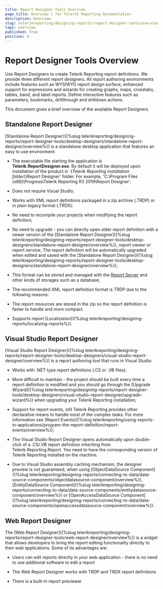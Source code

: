 ```yaml
---
title: Report Designer Tools Overview
page_title: Overview | for Telerik Reporting Documentation
description: Overview
slug: telerikreporting/designing-reports/report-designer-tools/overview
tags: overview
published: True
position: 0
---
```


# Report Designer Tools Overview



Use Report Designers to create Telerik Reporting report definitions. We provide three different report designers.         All report authoring environments include features such as WYSIWYG report design surface, enhanced support for         expressions and wizards for creating graphs, maps, crosstabs, tables, band, and label reports. Define interactive features such as parameters,         bookmarks, drillthrough and drilldown actions.       

This document gives a brief overview of the available Report Designers.       

## Standalone Report Designer

[Standalone Report Designer]({%slug telerikreporting/designing-reports/report-designer-tools/desktop-designers/standalone-report-designer/overview%}) is a standalone desktop application that features an easy to use environment:         

* The executable file starting the application is __Telerik.ReportDesigner.exe__. By default it will be deployed upon installation of the product in               '(*Telerik Reporting installation folder*)\Report Designer' folder. For example,                'C:\Program Files (x86)\Progress\Telerik Reporting R3 2019\Report Designer'.             

* Does not require Visual Studio;             

* Works with XML report definitions packaged in a zip archive (.TRDP) or in plain legacy format (.TRDX):             

* No need to recompile your projects when modifying the report definition;                 

* No need to upgrade - you can directly open older report definition with a newer version of the                    [Standalone Report Designer]({%slug telerikreporting/designing-reports/report-designer-tools/desktop-designers/standalone-report-designer/overview%}), report viewer or report service;                   The report definition will be automatically upgraded when edited and saved with the [Standalone Report Designer]({%slug telerikreporting/designing-reports/report-designer-tools/desktop-designers/standalone-report-designer/overview%});                 

* This format can be stored and managed with the                   [Report Server](http://docs.telerik.com/report-server/introduction) and other kinds of storages such as a database;                 

* The recommended XML report definition format is TRDP due to the following reasons:                 

* The report resources are stored in the zip so the report definition is faster to handle and more compact.                     

* Supports report [Localization]({%slug telerikreporting/designing-reports/localizing-reports%}).                     

## Visual Studio Report Designer

[Visual Studio Report Designer]({%slug telerikreporting/designing-reports/report-designer-tools/desktop-designers/visual-studio-report-designer/overview%}) is a report authoring tool that runs in Visual Studio:         

* Works with .NET type report definitions (.CS or .VB files):             

* More difficult to maintain - the project should be built every time a report definition is modified and you should go through the                   [Upgrade Wizard]({%slug telerikreporting/designing-reports/report-designer-tools/desktop-designers/visual-studio-report-designer/upgrade-wizard%}) when upgrading your Telerik Reporting installation;                 

* Support for report events, still Telerik Reporting provides other declarative means to handle most of the complex tasks.                   For more information see [Report Events]({%slug telerikreporting/using-reports-in-applications/program-the-report-definition/report-events/overview%});                 

* The Visual Studio Report Designer opens automatically upon double-click of a .CS/.VB report definition inheriting from Telerik.Reporting.Report.                You need to have the corresponding version of Telerik Reporting installed on the machine.             

* Due to Visual Studio assembly caching mechanism, the designer preview is not guaranteed, when using               [ObjectDataSource Component]({%slug telerikreporting/designing-reports/connecting-to-data/data-source-components/objectdatasource-component/overview%}),                [EntityDataSource Component]({%slug telerikreporting/designing-reports/connecting-to-data/data-source-components/entitydatasource-component/overview%}) or                [OpenAccessDataSource Component]({%slug telerikreporting/designing-reports/connecting-to-data/data-source-components/openaccessdatasource-component/overview%}).             

## Web Report Designer

The [Web Report Designer]({%slug telerikreporting/designing-reports/report-designer-tools/web-report-designer/overview%}) is a widget that allows developers           to bring the report editing functionality directly to their web applications. Some of its advantages are:         

* Users can edit reports directly in your web application - there is no need to use additional software to edit a report

* The Web Report Designer works with TRDP and TRDX report definitions

* There is a built-in report previewer
